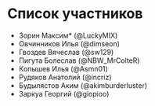 # Список участников
- Зорин Максим* (@LuckyMIX)
- Овчинников Илья (@dimseon)
- Гвоздев Вячеслав (@sw129)
- Пигута Болеслав (@NBW_MrColteR)
- Копышев Илья (@Asmn01)
- Рудяков Анатолий (@incriz)
- Будылястов Аким (@akimburderluster)
- Заркуа Георгий (@giopioo)
